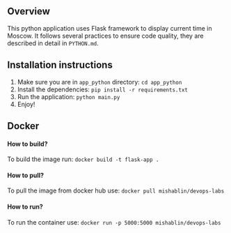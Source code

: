 ## Overview
This python application uses Flask framework to display current time in Moscow. It follows several practices to ensure code quality, they are described in detail in `PYTHON.md`. 


## Installation instructions

1. Make sure you are in `app_python` directory: `cd app_python` 
2. Install the dependencies: `pip install -r requirements.txt`
3. Run the application: `python main.py`
4. Enjoy!


## Docker
#### How to build?
To build the image run: `docker build -t flask-app .`

#### How to pull?
To pull the image from docker hub use: `docker pull mishablin/devops-labs`

#### How to run?
To run the container use: `docker run -p 5000:5000 mishablin/devops-labs`